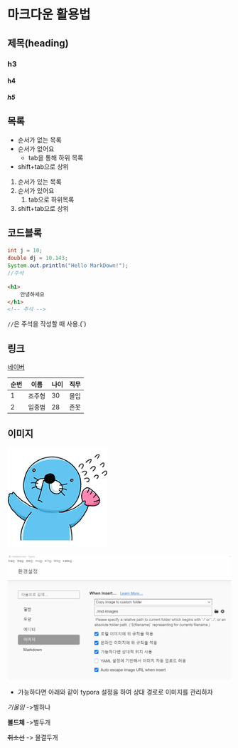 # 마크다운 활용법

## 제목(heading)

### h3

#### h4

##### h5

## 목록

* 순서가 없는 목록
* 순서가 없어요
  * tab을 통해 하위 목록
* shift+tab으로 상위

1. 순서가 있는 목록
2. 순서가 있어요
   1. tab으로 하위목록
3. shift+tab으로 상위

## 코드블록

~~~java
int j = 10;
double dj = 10.143;
System.out.println("Hello MarkDown!");
//주석
~~~

~~~html
<h1>
    안녕하세요
</h1>
<!-- 주석 -->
~~~

`//`은 주석을 작성할 때 사용.(`)

## 링크

[네이버](https://www.naver.com/)



| 순번 | 이름   | 나이 | 직무 |
| ---- | ------ | ---- | ---- |
| 1    | 조주형 | 30   | 몰입 |
| 2    | 임종범 | 28   | 존못 |

## 이미지

![1](JuDDong/1.png)



![1](JuDDong/1-1615872874607.png)

* 가능하다면 아래와 같이 typora 설정을 하여 상대 경로로 이미지를 관리하자

*기울임* ->별하나

**볼드체** ->별두개

~~취소선~~ -> 물결두개

